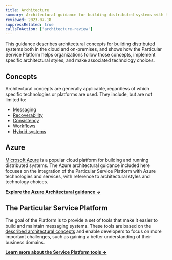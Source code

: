 ```yaml
---
title: Architecture
summary: Architectural guidance for building distributed systems with the Particular Service Platform both in the cloud and on-premises.
reviewed: 2023-07-18
suppressRelated: true
callsToAction: ['architecture-review']
---
```


This guidance describes architectural concepts for building distributed systems both in the cloud and on-premises, and shows how the Particular Service Platform helps organizations follow those concepts, implement specific architectural styles, and make associated technology choices.

## Concepts

Architectural concepts are generally applicable, regardless of which specific technologies or platforms are used. They include, but are not limited to:

- [Messaging](/architecture/messaging.md)
- [Recoverability](/architecture/recoverability.md)
- [Consistency](/architecture/consistency.md)
- [Workflows](/architecture/workflows.md)
- [Hybrid systems](/architecture/hybrid-systems.md)

## Azure

[Microsoft Azure](https://azure.microsoft.com/) is a popular cloud platform for building and running distributed systems. The Azure architectural guidance included here focuses on the integration of the Particular Service Platform with Azure technologies and services, with reference to architectural styles and technology choices.

[**Explore the Azure Architectural guidance →**](/architecture/azure/)

## The Particular Service Platform

The goal of the Platform is to provide a set of tools that make it easier to build and maintain messaging systems. These tools are based on the [described architectural concepts](#concepts) and enable developers to focus on more important challenges, such as gaining a better understanding of their business domains.

[**Learn more about the Service Platform tools →**](/platform/)


